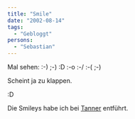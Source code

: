 ```yaml
---
title: "Smile"
date: "2002-08-14"
tags:
  - "Gebloggt"
persons:
  - "Sebastian"
---
```


Mal sehen: :-) ;-) :D :-o :-/ :-( ;-)

Scheint ja zu klappen.

:D

Die Smileys habe ich bei [Tanner](http://playground.verpixelt.de/index.php) entführt.
